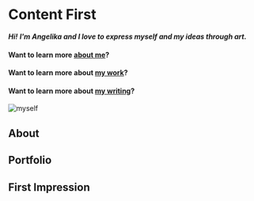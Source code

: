 # Content First

***Hi!***
***I'm Angelika and I love to express myself and my ideas through art.***

#### Want to learn more [about me](about.md)?

#### Want to learn more about [my work](work.md)?

#### Want to learn more about [my writing](writing.md)?

![myself](images/girl-with-leaves.jpg)

## About 

## Portfolio

## First Impression

